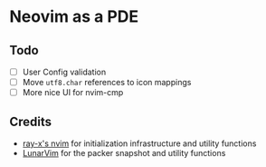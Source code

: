 # Neovim as a PDE

## Todo

- [ ] User Config validation
- [ ] Move `utf8.char` references to icon mappings
- [ ] More nice UI for nvim-cmp

## Credits

- [ray-x's nvim](https://github.com/ray-x/nvim) for initialization infrastructure and utility functions
- [LunarVim](https://github.com/LunarVim/LunarVim) for the packer snapshot and utility functions
